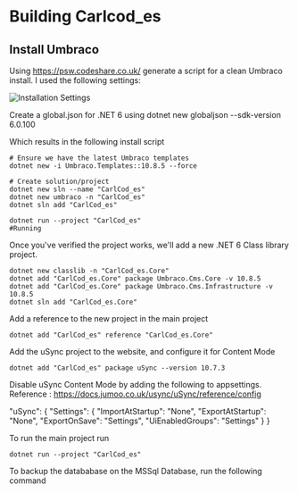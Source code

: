 # Building Carlcod_es

## Install Umbraco

Using https://psw.codeshare.co.uk/ generate a script for a clean Umbraco install. I used the following settings:

![Installation Settings](media/psw.png)

Create a global.json for .NET 6 using dotnet new globaljson --sdk-version 6.0.100

Which results in the following install script

    # Ensure we have the latest Umbraco templates
    dotnet new -i Umbraco.Templates::10.8.5 --force

    # Create solution/project
    dotnet new sln --name "CarlCod_es"
    dotnet new umbraco -n "CarlCod_es" 
    dotnet sln add "CarlCod_es"

    dotnet run --project "CarlCod_es"
    #Running

Once you've verified the project works, we'll add a new .NET 6 Class library project. 

    dotnet new classlib -n "CarlCod_es.Core" 
    dotnet add "CarlCod_es.Core" package Umbraco.Cms.Core -v 10.8.5
    dotnet add "CarlCod_es.Core" package Umbraco.Cms.Infrastructure -v 10.8.5
    dotnet sln add "CarlCod_es.Core"

Add a reference to the new project in the main project

    dotnet add "CarlCod_es" reference "CarlCod_es.Core"

Add the uSync project to the website, and configure it for Content Mode

    dotnet add "CarlCod_es" package uSync --version 10.7.3

Disable uSync Content Mode by adding the following to appsettings. Reference : https://docs.jumoo.co.uk/usync/uSync/reference/config

  "uSync": {
    "Settings": {
        "ImportAtStartup": "None",
        "ExportAtStartup": "None",
        "ExportOnSave": "Settings",
        "UiEnabledGroups": "Settings"
    }
  }

To run the main project run

    dotnet run --project "CarlCod_es"

To backup the datababase on the MSSql Database, run the following command